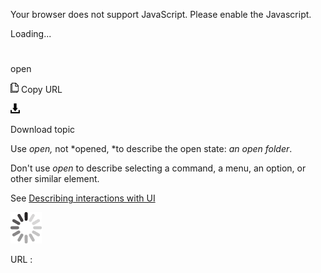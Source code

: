 Your browser does not support JavaScript. Please enable the Javascript.

Loading...

# 

open

![Copy URL](open_files/Copy.png)
Copy URL

![Download](open_files/Download.png)

Download topic

Use *open,* not *opened, *to describe the open state: *an open folder*.

Don't use *open* to describe selecting a command, a menu, an option, or other similar element.

See [Describing interactions with UI](https://worldready.cloudapp.net/Styleguide/Read?id=2700&topicid=26472)

![In progress](open_files/activity-large.gif)

URL :
